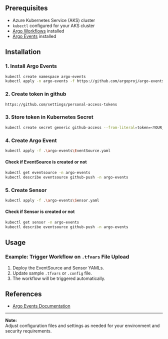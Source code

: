 ## Prerequisites

- Azure Kubernetes Service (AKS) cluster
- `kubectl` configured for your AKS cluster
- [Argo Workflows](https://argoproj.github.io/argo-workflows/) installed
- [Argo Events](https://argoproj.github.io/argo-events/) installed

## Installation
### 1. Install Argo Events

```sh
kubectl create namespace argo-events
kubectl apply -n argo-events -f https://github.com/argoproj/argo-events/releases/latest/download/install.yaml
```

### 2. Create token in github

```sh
https://github.com/settings/personal-access-tokens
```

### 3. Store token in Kubernetes Secret

```sh
kubectl create secret generic github-access --from-literal=token=<YOUR_GITHUB_TOKEN> -n argo-events
```

### 4. Create Argo Event

```sh
kubectl apply -f .\argo-events\EventSource.yaml
```

#### Check if EventSource is created or not

```sh
kubectl get eventsource -n argo-events
kubectl describe eventsource github-push -n argo-events

```

### 5. Create Sensor

```sh
kubectl apply -f .\argo-events\Sensor.yaml
```

#### Check if Sensor is created or not

```sh
kubectl get sensor -n argo-events
kubectl describe eventsource github-push -n argo-events
```

## Usage

### Example: Trigger Workflow on `.tfvars` File Upload

1. Deploy the EventSource and Sensor YAMLs.
2. Update sample `.tfvars` or `.config`  file.
3. The workflow will be triggered automatically.

## References

- [Argo Events Documentation](https://argoproj.github.io/argo-events/)

---

**Note:**  
Adjust configuration files and settings as needed for your environment and security requirements.